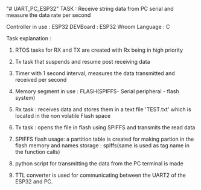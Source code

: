 "# UART_PC_ESP32"
TASK : Receive string data from PC serial and measure the data rate per second

Controller in use : ESP32
DEVBoard : ESP32 Wroom
Language : C

Task explanation : 

1. RTOS tasks for RX and TX are created with Rx being in high priority

2. Tx task that suspends and resume post receiving data

3. Timer with 1 second interval, measures the data transmitted and received per second

4. Memory segment in use : FLASH(SPIFFS- Serial peripheral - flash system)

5. Rx task : receives data and stores them in a text file 'TEST.txt' which is located in the non volatile Flash space

6. Tx task : opens the file in flash using SPIFFS and transmits the read data

7. SPIFFS flash usage: a partition table is created for making partion in the flash memory and names storage : spiffs(same is used as tag name in the function calls)

8. python script for transmitting the data from the PC terminal is made

9. TTL converter is used for communicating between the UART2 of the ESP32 and PC.
